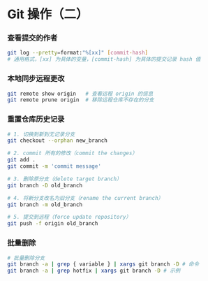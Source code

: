 # Git 操作（二）

### 查看提交的作者
```sh
git log --pretty=format:"%[xx]" [commit-hash] 
# 通用格式，[xx] 为具体的变量，[commit-hash] 为具体的提交记录 hash 值
```
<!-- ## 重写历史 —— filter-branch -->

### 本地同步远程更改
```sh
git remote show origin   # 查看远程 origin 的信息
git remote prune origin  # 移除远程仓库不存在的分支
```

### 重置仓库历史记录
```sh
# 1. 切换到新到无记录分支
git checkout --orphan new_branch

# 2. commit 所有的修改（commit the changes）
git add .
git commit -m 'commit message'

# 3. 删除原分支（delete target branch）
git branch -D old_branch

# 4. 将新分支改名为旧分支（rename the current branch）
git branch -m old_branch

# 5. 提交到远程（force update repository）
git push -f origin old_branch
```

### 批量删除
```sh
# 批量删除分支
git branch -a | grep { variable } | xargs git branch -D # 命令
git branch -a | grep hotfix | xargs git branch -D # 示例
```